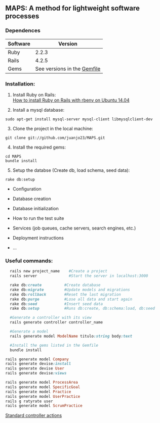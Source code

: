 
## MAPS: A method for lightweight software processes

### Dependences

| Software | Version                               |
| -------- | --------------------------------------|
| Ruby     | 2.2.3                                 |
| Rails    | 4.2.5                                 |
| Gems     | See versions in the [Gemfile](Gemfile)|

### Installation:
1. Install Ruby on Rails:   
[How to install Ruby on Rails with rbenv on Ubuntu 14.04](https://www.digitalocean.com/community/tutorials/how-to-install-ruby-on-rails-with-rbenv-on-ubuntu-14-04)
  
2. Install a mysql database:
 ```
sudo apt-get install mysql-server mysql-client libmysqlclient-dev
```

3. Clone the project in the local machine:
 ```
git clone git://github.com/juanjo23/MAPS.git
```

4. Install the required gems:
 ```
cd MAPS
bundle install
```

5. Setup the databse (Create db, load schema, seed data):
 ```
rake db:setup
```


* Configuration

* Database creation

* Database initialization

* How to run the test suite

* Services (job queues, cache servers, search engines, etc.)

* Deployment instructions

* ...


### Useful commands:
``` ruby
  rails new project_name    #Create a project
  rails server              #Start the server in localhost:3000

  rake db:create          #Create database
  rake db:migrate         #Update models and migrations
  rake db:rollback        #Reset the last migration
  rake db:purge           #Lose all data and start again
  rake db:seed            #Insert seed data
  rake db:setup           #Runs db:create, db:schema:load, db:seed

  #Generate a controller with its view
  rails generate controller controller_name

  #Generate a model
  rails generate model ModelName titulo:string body:text

  #Install the gems listed in the Gemfile
  bundle install
```

``` ruby
rails generate model Company
rails generate devise:install
rails generate devise User
rails generate devise:views

rails generate model ProcessArea
rails generate model SpecificGoal
rails generate model Practice
rails generate model UserPractice
rails g ratyrate user
rails generate model ScrumPractice


```
[Standard controller actions](https://www.codecademy.com/articles/standard-controller-actions)

